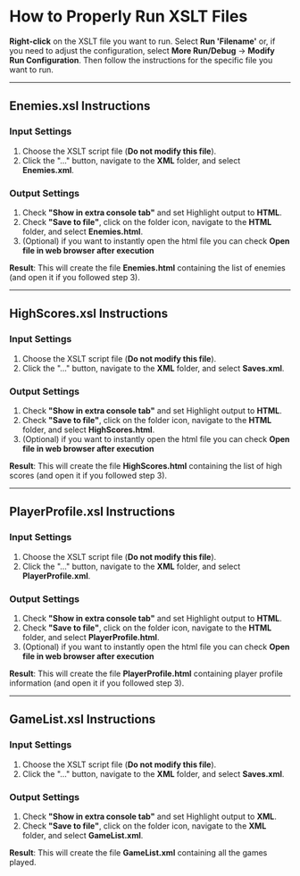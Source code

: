 # How to Properly Run XSLT Files

**Right-click** on the XSLT file you want to run. Select **Run 'Filename'** or, if you need to adjust the configuration, select **More Run/Debug** -> **Modify Run Configuration**. Then follow the instructions for the specific file you want to run.

--- 

## Enemies.xsl Instructions
### Input Settings
1. Choose the XSLT script file (**Do not modify this file**).
2. Click the "..." button, navigate to the **XML** folder, and select **Enemies.xml**.

### Output Settings
1. Check **"Show in extra console tab"** and set Highlight output to **HTML**.
2. Check **"Save to file"**, click on the folder icon, navigate to the **HTML** folder, and select **Enemies.html**.
3. (Optional) if you want to instantly open the html file you can check **Open file in web browser after execution**

**Result**: This will create the file **Enemies.html** containing the list of enemies (and open it if you followed step 3).

---

## HighScores.xsl Instructions
### Input Settings
1. Choose the XSLT script file (**Do not modify this file**).
2. Click the "..." button, navigate to the **XML** folder, and select **Saves.xml**.

### Output Settings
1. Check **"Show in extra console tab"** and set Highlight output to **HTML**.
2. Check **"Save to file"**, click on the folder icon, navigate to the **HTML** folder, and select **HighScores.html**.
3. (Optional) if you want to instantly open the html file you can check **Open file in web browser after execution**

**Result**: This will create the file **HighScores.html** containing the list of high scores (and open it if you followed step 3).

---

## PlayerProfile.xsl Instructions
### Input Settings
1. Choose the XSLT script file (**Do not modify this file**).
2. Click the "..." button, navigate to the **XML** folder, and select **PlayerProfile.xml**.

### Output Settings
1. Check **"Show in extra console tab"** and set Highlight output to **HTML**.
2. Check **"Save to file"**, click on the folder icon, navigate to the **HTML** folder, and select **PlayerProfile.html**.
3. (Optional) if you want to instantly open the html file you can check **Open file in web browser after execution**

**Result**: This will create the file **PlayerProfile.html** containing player profile information (and open it if you followed step 3).

--- 

## GameList.xsl Instructions
### Input Settings
1. Choose the XSLT script file (**Do not modify this file**).
2. Click the "..." button, navigate to the **XML** folder, and select **Saves.xml**.

### Output Settings
1. Check **"Show in extra console tab"** and set Highlight output to **XML**.
2. Check **"Save to file"**, click on the folder icon, navigate to the **XML** folder, and select **GameList.xml**.

**Result**: This will create the file **GameList.xml** containing all the games played.
